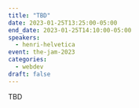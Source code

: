 ```yaml
---
title: "TBD"
date: 2023-01-25T13:25:00-05:00
end_date: 2023-01-25T14:10:00-05:00
speakers:
  - henri-helvetica
event: the-jam-2023
categories:
  - webdev
draft: false
---
```


TBD
